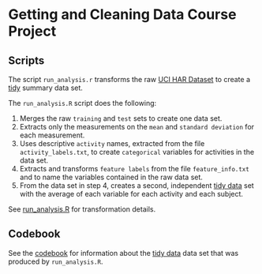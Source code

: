 Getting and Cleaning Data Course Project
======

## Scripts
The script `run_analysis.r` transforms the raw [UCI HAR Dataset](https://d396qusza40orc.cloudfront.net/getdata%2Fprojectfiles%2FUCI%20HAR%20Dataset.zip) to
create a [tidy](./activity.csv) summary data set.

The `run_analysis.R` script does the following:

1. Merges the raw `training` and `test` sets to create one data set.
2. Extracts only the measurements on the `mean` and `standard deviation` for each measurement.
3. Uses descriptive `activity` names, extracted from the file `activity_labels.txt`, to create `categorical` variables for activities in the data set.
4. Extracts and transforms `feature labels` from the file `feature_info.txt` and to name the variables contained in the raw data set.
5. From the data set in step 4, creates a second, independent [tidy data](./activity.csv) set with the average of each variable for each activity and each subject.

See [run_analysis.R](./run_analysis.R) for transformation details.

## Codebook
See the [codebook](./CodeBook.md) for information about the [tidy data](./activity.csv) data set that was produced by `run_analysis.R`.